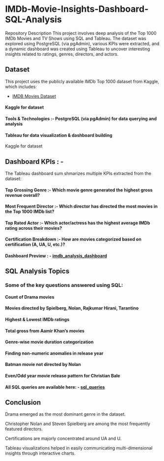 # IMDb-Movie-Insights-Dashboard-SQL-Analysis
 Repository Description This project involves deep analysis of the Top 1000 IMDb Movies and TV Shows using SQL and Tableau. The dataset was explored using PostgreSQL (via pgAdmin), various KPIs were extracted, and a dynamic dashboard was created using Tableau to uncover interesting insights related to ratings, genres, directors, and actors.

## Dataset
This project uses the publicly available IMDb Top 1000 dataset from Kaggle, which includes:
- <a href="https://www.kaggle.com/datasets/harshitshankhdhar/imdb-dataset-of-top-1000-movies-and-tv-shows">IMDB Movies Dataset</a>
#### Kaggle for dataset

 

#### Tools & Technologies :- PostgreSQL (via pgAdmin) for data querying and analysis
#### Tableau for data visualization & dashboard building
Kaggle for dataset


## Dashboard KPIs : - 
The Tableau dashboard sum shmarizes multiple KPIs extracted from the dataset:

#### Top Grossing Genre :- Which movie genre generated the highest gross revenue overall?
#### Most Frequent Director :- Which director has directed the most movies in the Top 1000 IMDb list?
#### Top Rated Actor :- Which actor/actress has the highest average IMDb rating across their movies?
#### Certification Breakdown :- How are movies categorized based on certification (A, UA, U, etc.)?

#### Dashboard Preview : - <a href="https://github.com/berlin007x/-IMDb-Movie-Insights-Dashboard-SQL-Analysis/blob/main/Dashboard/imdb_analysis_dashboard.PNG"> imdb_analysis_dashboard</a>


## SQL Analysis Topics
### Some of the key questions answered using SQL:

#### Count of Drama movies
#### Movies directed by Spielberg, Nolan, Rajkumar Hirani, Tarantino
#### Highest & Lowest IMDb ratings
#### Total gross from Aamir Khan’s movies
#### Genre-wise movie duration categorization
#### Finding non-numeric anomalies in release year
#### Batman movie not directed by Nolan
#### Even/Odd year movie release pattern for Christian Bale

#### All SQL queries are available here:       - <a href="https://github.com/berlin007x/-IMDb-Movie-Insights-Dashboard-SQL-Analysis/blob/main/SQL_queries/imdb_analysis_queries.sql"> sql_queries</a>


## Conclusion
Drama emerged as the most dominant genre in the dataset.

Christopher Nolan and Steven Spielberg are among the most frequently featured directors.

Certifications are majorly concentrated around UA and U.

Tableau visualizations helped in easily communicating multi-dimensional insights through interactive charts.
